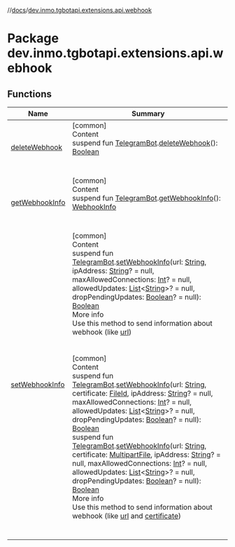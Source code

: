 //[docs](../../index.md)/[dev.inmo.tgbotapi.extensions.api.webhook](index.md)



# Package dev.inmo.tgbotapi.extensions.api.webhook  


## Functions  
  
|  Name |  Summary | 
|---|---|
| <a name="dev.inmo.tgbotapi.extensions.api.webhook//deleteWebhook/dev.inmo.tgbotapi.bot.RequestsExecutor#/PointingToDeclaration/"></a>[deleteWebhook](delete-webhook.md)| <a name="dev.inmo.tgbotapi.extensions.api.webhook//deleteWebhook/dev.inmo.tgbotapi.bot.RequestsExecutor#/PointingToDeclaration/"></a>[common]  <br>Content  <br>suspend fun [TelegramBot](../dev.inmo.tgbotapi.bot/index.md#%5Bdev.inmo.tgbotapi.bot%2FTelegramBot%2F%2F%2FPointingToDeclaration%2F%5D%2FClasslikes%2F625018081).[deleteWebhook](delete-webhook.md)(): [Boolean](https://kotlinlang.org/api/latest/jvm/stdlib/kotlin/-boolean/index.html)  <br><br><br>|
| <a name="dev.inmo.tgbotapi.extensions.api.webhook//getWebhookInfo/dev.inmo.tgbotapi.bot.RequestsExecutor#/PointingToDeclaration/"></a>[getWebhookInfo](get-webhook-info.md)| <a name="dev.inmo.tgbotapi.extensions.api.webhook//getWebhookInfo/dev.inmo.tgbotapi.bot.RequestsExecutor#/PointingToDeclaration/"></a>[common]  <br>Content  <br>suspend fun [TelegramBot](../dev.inmo.tgbotapi.bot/index.md#%5Bdev.inmo.tgbotapi.bot%2FTelegramBot%2F%2F%2FPointingToDeclaration%2F%5D%2FClasslikes%2F625018081).[getWebhookInfo](get-webhook-info.md)(): [WebhookInfo](../dev.inmo.tgbotapi.types/-webhook-info/index.md)  <br><br><br>|
| <a name="dev.inmo.tgbotapi.extensions.api.webhook//setWebhookInfo/dev.inmo.tgbotapi.bot.RequestsExecutor#kotlin.String#kotlin.String?#kotlin.Int?#kotlin.collections.List[kotlin.String]?#kotlin.Boolean?/PointingToDeclaration/"></a>[setWebhookInfo](set-webhook-info.md)| <a name="dev.inmo.tgbotapi.extensions.api.webhook//setWebhookInfo/dev.inmo.tgbotapi.bot.RequestsExecutor#kotlin.String#kotlin.String?#kotlin.Int?#kotlin.collections.List[kotlin.String]?#kotlin.Boolean?/PointingToDeclaration/"></a>[common]  <br>Content  <br>suspend fun [TelegramBot](../dev.inmo.tgbotapi.bot/index.md#%5Bdev.inmo.tgbotapi.bot%2FTelegramBot%2F%2F%2FPointingToDeclaration%2F%5D%2FClasslikes%2F625018081).[setWebhookInfo](set-webhook-info.md)(url: [String](https://kotlinlang.org/api/latest/jvm/stdlib/kotlin/-string/index.html), ipAddress: [String](https://kotlinlang.org/api/latest/jvm/stdlib/kotlin/-string/index.html)? = null, maxAllowedConnections: [Int](https://kotlinlang.org/api/latest/jvm/stdlib/kotlin/-int/index.html)? = null, allowedUpdates: [List](https://kotlinlang.org/api/latest/jvm/stdlib/kotlin.collections/-list/index.html)<[String](https://kotlinlang.org/api/latest/jvm/stdlib/kotlin/-string/index.html)>? = null, dropPendingUpdates: [Boolean](https://kotlinlang.org/api/latest/jvm/stdlib/kotlin/-boolean/index.html)? = null): [Boolean](https://kotlinlang.org/api/latest/jvm/stdlib/kotlin/-boolean/index.html)  <br>More info  <br>Use this method to send information about webhook (like [url](set-webhook-info.md))  <br><br><br>[common]  <br>Content  <br>suspend fun [TelegramBot](../dev.inmo.tgbotapi.bot/index.md#%5Bdev.inmo.tgbotapi.bot%2FTelegramBot%2F%2F%2FPointingToDeclaration%2F%5D%2FClasslikes%2F625018081).[setWebhookInfo](set-webhook-info.md)(url: [String](https://kotlinlang.org/api/latest/jvm/stdlib/kotlin/-string/index.html), certificate: [FileId](../dev.inmo.tgbotapi.requests.abstracts/-file-id/index.md), ipAddress: [String](https://kotlinlang.org/api/latest/jvm/stdlib/kotlin/-string/index.html)? = null, maxAllowedConnections: [Int](https://kotlinlang.org/api/latest/jvm/stdlib/kotlin/-int/index.html)? = null, allowedUpdates: [List](https://kotlinlang.org/api/latest/jvm/stdlib/kotlin.collections/-list/index.html)<[String](https://kotlinlang.org/api/latest/jvm/stdlib/kotlin/-string/index.html)>? = null, dropPendingUpdates: [Boolean](https://kotlinlang.org/api/latest/jvm/stdlib/kotlin/-boolean/index.html)? = null): [Boolean](https://kotlinlang.org/api/latest/jvm/stdlib/kotlin/-boolean/index.html)  <br>suspend fun [TelegramBot](../dev.inmo.tgbotapi.bot/index.md#%5Bdev.inmo.tgbotapi.bot%2FTelegramBot%2F%2F%2FPointingToDeclaration%2F%5D%2FClasslikes%2F625018081).[setWebhookInfo](set-webhook-info.md)(url: [String](https://kotlinlang.org/api/latest/jvm/stdlib/kotlin/-string/index.html), certificate: [MultipartFile](../dev.inmo.tgbotapi.requests.abstracts/-multipart-file/index.md), ipAddress: [String](https://kotlinlang.org/api/latest/jvm/stdlib/kotlin/-string/index.html)? = null, maxAllowedConnections: [Int](https://kotlinlang.org/api/latest/jvm/stdlib/kotlin/-int/index.html)? = null, allowedUpdates: [List](https://kotlinlang.org/api/latest/jvm/stdlib/kotlin.collections/-list/index.html)<[String](https://kotlinlang.org/api/latest/jvm/stdlib/kotlin/-string/index.html)>? = null, dropPendingUpdates: [Boolean](https://kotlinlang.org/api/latest/jvm/stdlib/kotlin/-boolean/index.html)? = null): [Boolean](https://kotlinlang.org/api/latest/jvm/stdlib/kotlin/-boolean/index.html)  <br>More info  <br>Use this method to send information about webhook (like [url](set-webhook-info.md) and [certificate](set-webhook-info.md))  <br><br><br>|

